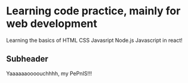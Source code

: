 # Learning code practice, mainly for web development

Learning the basics of 
HTML
CSS
Javasript
Node.js
Javascript in react!

## Subheader

Yaaaaaaoooouchhhh, my PePnIS!!!
